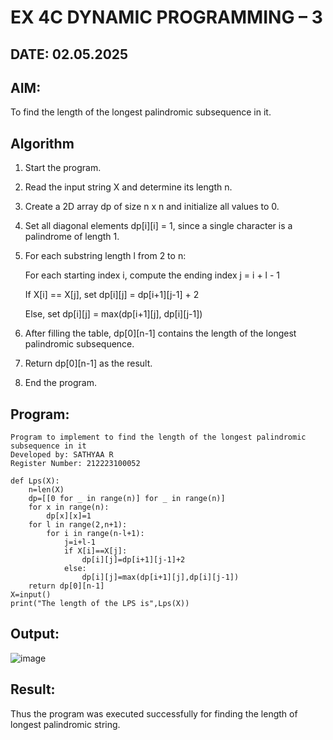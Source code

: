 # EX 4C DYNAMIC PROGRAMMING – 3
## DATE: 02.05.2025
## AIM:
To find the length of the longest palindromic subsequence in it.


## Algorithm

1. Start the program.
2. Read the input string X and determine its length n.
3. Create a 2D array dp of size n x n and initialize all values to 0.
4. Set all diagonal elements dp[i][i] = 1, since a single character is a palindrome of length 1.
5. For each substring length l from 2 to n:

   For each starting index i, compute the ending index j = i + l - 1

   If X[i] == X[j], set dp[i][j] = dp[i+1][j-1] + 2

   Else, set dp[i][j] = max(dp[i+1][j], dp[i][j-1])
7. After filling the table, dp[0][n-1] contains the length of the longest palindromic subsequence.
8. Return dp[0][n-1] as the result.
9. End the program.


## Program:
```
Program to implement to find the length of the longest palindromic subsequence in it
Developed by: SATHYAA R
Register Number: 212223100052
```

```
def Lps(X):
    n=len(X)
    dp=[[0 for _ in range(n)] for _ in range(n)]
    for x in range(n):
        dp[x][x]=1
    for l in range(2,n+1):
        for i in range(n-l+1):
            j=i+l-1
            if X[i]==X[j]:
                dp[i][j]=dp[i+1][j-1]+2
            else:
                dp[i][j]=max(dp[i+1][j],dp[i][j-1])
    return dp[0][n-1]
X=input()
print("The length of the LPS is",Lps(X))
```


## Output:

![image](https://github.com/user-attachments/assets/00956b83-7411-4428-9ff4-b531ae908efd)


## Result:
Thus the program was executed successfully for finding the length of longest palindromic string.
